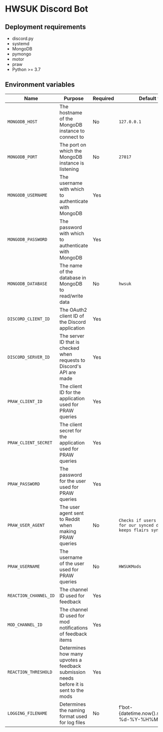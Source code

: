 # HWSUK Discord Bot

## Deployment requirements

- discord.py
- systemd
- MongoDB
- pymongo
- motor
- praw
- Python >= 3.7

## Environment variables

| Name | Purpose | Required | Default value |
|---|---|---|---|
| `MONGODB_HOST` | The hostname of the MongoDB instance to connect to | No | `127.0.0.1` |
| `MONGODB_PORT` | The port on which the MongoDB instance is listening | No | `27017` |
| `MONGODB_USERNAME` | The username with which to authenticate with MongoDB | Yes | |
| `MONGODB_PASSWORD` | The password with which to authenticate with MongoDB | Yes | |
| `MONGODB_DATABASE` | The name of the database in MongoDB to read/write data | No | `hwsuk` |
| `DISCORD_CLIENT_ID` | The OAuth2 client ID of the Discord application | Yes | |
| `DISCORD_SERVER_ID` | The server ID that is checked when requests to Discord's API are made | Yes | |
| `PRAW_CLIENT_ID` | The client ID for the application used for PRAW queries | Yes | |
| `PRAW_CLIENT_SECRET` | The client secret for the application used for PRAW queries | Yes | |
| `PRAW_PASSWORD` | The password for the user used for PRAW queries | Yes | |
| `PRAW_USER_AGENT` | The user agent sent to Reddit when making PRAW queries | No | `Checks if users are banned for our synced discord and keeps flairs synced` |
| `PRAW_USERNAME` | The username of the user used for PRAW queries | No | `HWSUKMods` |
| `REACTION_CHANNEL_ID` | The channel ID used for feedback | Yes | |
| `MOD_CHANNEL_ID` | The channel ID used for mod notifications of feedback items | Yes | |
| `REACTION_THRESHOLD` | Determines how many upvotes a feedback submission needs before it is sent to the mods | Yes | |
| `LOGGING_FILENAME` | Determines the naming format used for log files | No | f'bot-{datetime.now().strftime("%m-%d-%Y-%H%M%S")}.log' |
